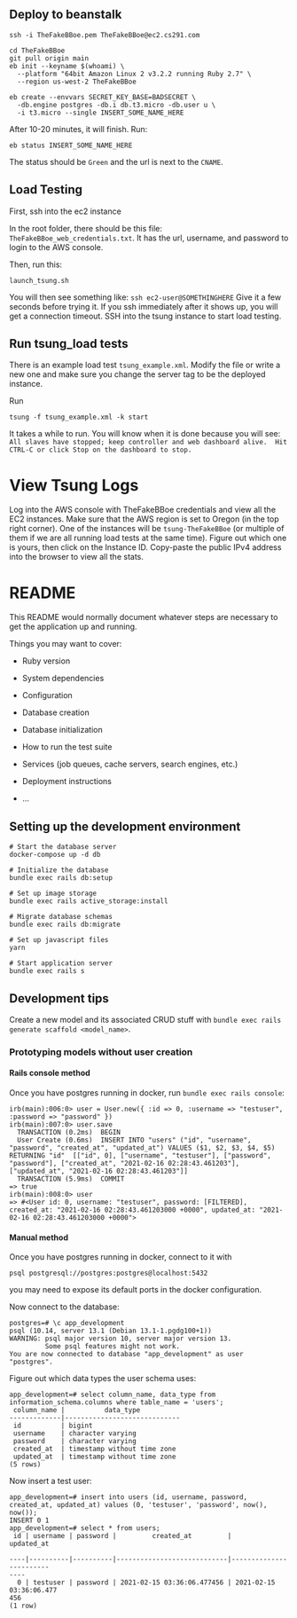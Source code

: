 
## Deploy to beanstalk
```
ssh -i TheFakeBBoe.pem TheFakeBBoe@ec2.cs291.com
```

```
cd TheFakeBBoe
git pull origin main
eb init --keyname $(whoami) \
  --platform "64bit Amazon Linux 2 v3.2.2 running Ruby 2.7" \
  --region us-west-2 TheFakeBBoe
```

```
eb create --envvars SECRET_KEY_BASE=BADSECRET \
  -db.engine postgres -db.i db.t3.micro -db.user u \
  -i t3.micro --single INSERT_SOME_NAME_HERE
```

After 10-20 minutes, it will finish. Run:
```
eb status INSERT_SOME_NAME_HERE
```
The status should be `Green` and the url is next to the `CNAME`.

## Load Testing

First, ssh into the ec2 instance

In the root folder, there should be this file: `TheFakeBBoe_web_credentials.txt`. It has the url, username, and password to login to the AWS console. 

Then, run this:

```
launch_tsung.sh
```

You will then see something like: `ssh ec2-user@SOMETHINGHERE`
Give it a few seconds before trying it. If you ssh immediately after it shows up, you will get a connection timeout.
SSH into the tsung instance to start load testing. 

## Run tsung_load tests

There is an example load test `tsung_example.xml`. Modify the file or write a new one and make sure you change the server tag to be the deployed instance.

Run
```
tsung -f tsung_example.xml -k start
```

It takes a while to run. You will know when it is done because you will see: `All slaves have stopped; keep controller and web dashboard alive. 
Hit CTRL-C or click Stop on the dashboard to stop.`

# View Tsung Logs

Log into the AWS console with TheFakeBBoe credentials and view all the EC2 instances. Make sure that the AWS region is set to Oregon (in the top right corner).
One of the instances will be `tsung-TheFakeBBoe` (or multiple of them if we are all running load tests at the same time). Figure out which one is yours, then click on the Instance ID. Copy-paste the public IPv4 address into the browser to view all the stats.


# README

This README would normally document whatever steps are necessary to get the
application up and running.

Things you may want to cover:

* Ruby version

* System dependencies

* Configuration

* Database creation

* Database initialization

* How to run the test suite

* Services (job queues, cache servers, search engines, etc.)

* Deployment instructions

* ...



## Setting up the development environment

```
# Start the database server
docker-compose up -d db

# Initialize the database
bundle exec rails db:setup

# Set up image storage
bundle exec rails active_storage:install

# Migrate database schemas
bundle exec rails db:migrate

# Set up javascript files
yarn

# Start application server
bundle exec rails s
```


## Development tips

Create a new model and its associated CRUD stuff with `bundle exec rails
generate scaffold <model_name>`.

### Prototyping models without user creation

#### Rails console method

Once you have postgres running in docker, run `bundle exec rails console`:
```
irb(main):006:0> user = User.new({ :id => 0, :username => "testuser", :password => "password" })
irb(main):007:0> user.save
  TRANSACTION (0.2ms)  BEGIN
  User Create (0.6ms)  INSERT INTO "users" ("id", "username", "password", "created_at", "updated_at") VALUES ($1, $2, $3, $4, $5) RETURNING "id"  [["id", 0], ["username", "testuser"], ["password", "password"], ["created_at", "2021-02-16 02:28:43.461203"], ["updated_at", "2021-02-16 02:28:43.461203"]]
  TRANSACTION (5.9ms)  COMMIT
=> true
irb(main):008:0> user
=> #<User id: 0, username: "testuser", password: [FILTERED], created_at: "2021-02-16 02:28:43.461203000 +0000", updated_at: "2021-02-16 02:28:43.461203000 +0000">

```

#### Manual method

Once you have postgres running in docker, connect to it with
```
psql postgresql://postgres:postgres@localhost:5432
```
you may need to expose its default ports in the docker configuration.

Now connect to the database:
```
postgres=# \c app_development
psql (10.14, server 13.1 (Debian 13.1-1.pgdg100+1))
WARNING: psql major version 10, server major version 13.
         Some psql features might not work.
You are now connected to database "app_development" as user "postgres".
```

Figure out which data types the user schema uses:
```
app_development=# select column_name, data_type from information_schema.columns where table_name = 'users';
 column_name |          data_type          
-------------|-----------------------------
 id          | bigint
 username    | character varying
 password    | character varying
 created_at  | timestamp without time zone
 updated_at  | timestamp without time zone
(5 rows)
```

Now insert a test user:
```
app_development=# insert into users (id, username, password, created_at, updated_at) values (0, 'testuser', 'password', now(), now());
INSERT 0 1
app_development=# select * from users;
 id | username | password |         created_at         |         updated_at     
    
----|----------|----------|----------------------------|------------------------
----
  0 | testuser | password | 2021-02-15 03:36:06.477456 | 2021-02-15 03:36:06.477
456
(1 row)

```



